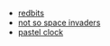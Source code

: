 * [redbits](https://github.com/Zillatius/redbits)
* [not so space invaders](https://github.com/Zillatius/not-so-space-invaders)
* [pastel clock](https://github.com/Zillatius/pastel-clock)
